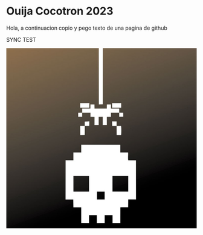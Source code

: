 # Ouija Cocotron 2023

Hola, a continuacion copio y pego texto de una pagina de github

SYNC TEST


![alt text](/Imagenes/cartel_cocotron_old.jpg "Title")
